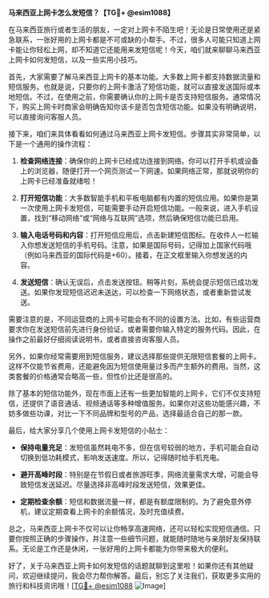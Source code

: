 **马来西亚上网卡怎么发短信？【TG💪+ @esim1088】**

在马来西亚旅行或者生活的朋友，一定对上网卡不陌生吧！无论是日常使用还是紧急联系，一张好用的上网卡都是不可或缺的小帮手。不过，很多人可能只知道上网卡能让你轻松上网，却不知道它还能用来发短信呢！今天，咱们就来聊聊马来西亚上网卡如何发短信，以及一些实用小技巧。

首先，大家需要了解马来西亚上网卡的基本功能。大多数上网卡都支持数据流量和短信服务。也就是说，只要你的上网卡激活了短信功能，就可以直接发送国际或本地短信。不过，在使用之前，你需要确认你的上网卡是否支持短信服务。通常情况下，购买上网卡时商家会明确告知你该卡是否包含短信功能。如果没有明确说明，可以直接询问客服人员。

接下来，咱们来具体看看如何通过马来西亚上网卡发短信。步骤其实非常简单，以下是一个通用的操作流程：

1. **检查网络连接**：确保你的上网卡已经成功连接到网络。你可以打开手机或设备上的浏览器，随便打开一个网页测试一下网速。如果网络正常，那就说明你的上网卡已经准备就绪啦！

2. **打开短信功能**：大多数智能手机和平板电脑都有内置的短信应用。如果你是第一次使用上网卡发短信，可能需要手动开启短信功能。一般来说，进入手机设置，找到“移动网络”或“网络与互联网”选项，然后确保短信功能已启用。

3. **输入电话号码和内容**：打开短信应用后，点击新建短信图标。在收件人一栏输入你想发送短信的手机号码。注意，如果是国际号码，记得加上国家代码哦（例如马来西亚的国际代码是+60）。接着，在正文框里输入你想发送的内容。

4. **发送短信**：确认无误后，点击发送按钮。稍等片刻，系统会提示短信已成功发送。如果你发现短信迟迟未送达，可以检查一下网络状态，或者重新尝试发送。

需要注意的是，不同运营商的上网卡可能会有不同的设置方法。比如，有些运营商要求你在发送短信前先进行身份验证，或者需要你输入特定的服务代码。因此，在操作之前最好仔细阅读说明书，或者直接咨询客服人员。

另外，如果你经常需要用到短信服务，建议选择那些提供无限短信套餐的上网卡。这样不仅能节省费用，还能避免因为短信使用量过多而产生额外的费用。当然，这类套餐的价格通常会略高一些，但性价比还是很高的。

除了基本的短信功能外，现在市面上还有一些更加智能的上网卡，它们不仅支持短信，还提供了语音通话、视频通话等多种增值服务。如果你对这些功能感兴趣，不妨多做些功课，对比一下不同品牌和型号的产品，选择最适合自己的那一款。

最后，给大家分享几个使用上网卡发短信的小贴士：

- **保持电量充足**：发短信虽然耗电不多，但在信号较弱的地方，手机可能会自动切换到低功耗模式，影响发送速度。所以，记得随时给手机充电。
  
- **避开高峰时段**：特别是在节假日或者旅游旺季，网络流量需求大增，可能会导致短信发送延迟。尽量选择非高峰时段发送短信，效果更佳。
  
- **定期检查余额**：短信和数据流量一样，都是有额度限制的。为了避免意外停机，建议定期查看上网卡的余额情况，及时充值续费。

总之，马来西亚上网卡不仅可以让你畅享高速网络，还可以轻松实现短信通信。只要你按照正确的步骤操作，并注意一些细节问题，就能随时随地与亲朋好友保持联系。无论是工作还是休闲，一张好用的上网卡都能为你带来极大的便利。

好了，关于马来西亚上网卡如何发短信的话题就聊到这里啦！如果你还有其他疑问，欢迎继续提问，我会尽力帮你解答。最后，别忘了关注我们，获取更多实用的旅行和科技资讯哦！[[TG💪+ @esim1088](https://t.me/s/esim1088) ![Image](https://i.postimg.cc/4NQfJmqS/Snipaste-2025-05-13-00-14-12.png)]